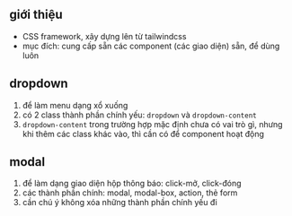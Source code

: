 ## giới thiệu
- CSS framework, xây dựng lên từ tailwindcss
- mục đích: cung cấp sẵn các component (các giao diện) sẵn, để dùng luôn


## dropdown
1. để làm menu dạng xổ xuống
2. có 2 class thành phần chính yếu: `dropdown` và `dropdown-content`
3. `dropdown-content` trong trường hợp mặc định chưa có vai trò gì, nhưng khi thêm các class khác vào, thì cần có để component hoạt động

## modal
1. để làm dạng giao diện hộp thông báo: click-mở, click-đóng
2. các thành phần chính: modal, modal-box, action, thẻ form
3. cần chú ý không xóa những thành phần chính yếu đi